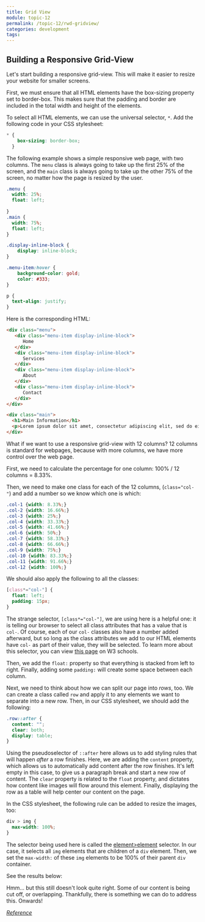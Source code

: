 ```yaml
---
title: Grid View
module: topic-12
permalink: /topic-12/rwd-gridview/
categories: development
tags:
---
```


<div class="divider-heading"></div>

## Building a Responsive Grid-View

Let's start building a responsive grid-view. This will make it easier to resize your website for smaller screens.

First, we must ensure that all HTML elements have the box-sizing property set to border-box. This makes sure that the padding and border are included in the total width and height of the elements.

To select all HTML elements, we can use the universal selector, `*`. Add the following code in your CSS stylesheet:

```css
* {
    box-sizing: border-box;
  }
```

The following example shows a simple responsive web page, with two columns. The `menu` class is always going to take up the first 25% of the screen, and the `main` class is always going to take up the other 75% of the screen, no matter how the page is resized by the user.

```css
.menu {
  width: 25%;
  float: left;
  
}
.main {
  width: 75%;
  float: left;
}

.display-inline-block {
    display: inline-block;
}

.menu-item:hover {
    background-color: gold;
    color: #333;
}

p {
  text-align: justify;
}
```


Here is the corresponding HTML:

```html
<div class="menu">
   <div class="menu-item display-inline-block">
      Home
   </div>
   <div class="menu-item display-inline-block">
      Services
   </div>
   <div class="menu-item display-inline-block">
      About
   </div>
   <div class="menu-item display-inline-block">
      Contact
   </div>
</div>

<div class="main">
  <h1>Main Information</h1>
  <p>Lorem ipsum dolor sit amet, consectetur adipiscing elit, sed do eiusmod tempor incididunt ut labore et dolore magna aliqua. Ut enim ad minim veniam, quis nostrud exercitation ullamco laboris nisi ut aliquip ex ea commodo consequat. Duis aute irure dolor in reprehenderit in voluptate velit esse cillum dolore eu fugiat nulla pariatur. Excepteur sint occaecat cupidatat non proident, sunt in culpa qui officia deserunt mollit anim id est laborum.</p>
</div>
```

<div class="codepen-embed">
  <p data-height="600" data-theme-id="30567" data-slug-hash="OJXoqPN" data-default-tab="css,result" data-user="retrog4m3r" data-embed-version="2" data-pen-title="Grid-View 2 Column" class="codepen"></p>
</div>

What if we want to use a responsive grid-view with 12 columns? 12 columns is standard for webpages, because with more columns, we have more control over the web page.

First, we need to calculate the percentage for one column: 100% / 12 columns = 8.33%.

Then, we need to make one class for each of the 12 columns, (`class="col-"`) and add a number so we know which one is which:


```css
.col-1 {width: 8.33%;}
.col-2 {width: 16.66%;}
.col-3 {width: 25%;}
.col-4 {width: 33.33%;}
.col-5 {width: 41.66%;}
.col-6 {width: 50%;}
.col-7 {width: 58.33%;}
.col-8 {width: 66.66%;}
.col-9 {width: 75%;}
.col-10 {width: 83.33%;}
.col-11 {width: 91.66%;}
.col-12 {width: 100%;}
```

We should also apply the following to all the classes:

```css
[class*="col-"] {
  float: left;
  padding: 15px;
}
```

The strange selector, `[class*="col-"]`, we are using here is a helpful one: it is telling our browser to select all class attributes that has a value that is `col-`. Of course, each of our `col-` classes also have a number added afterward, but so long as the class attributes we add to our HTML elements have `col-` as part of their value, they will be selected. To learn more about this selector, you can view <a href="https://www.w3schools.com/cssref/sel_attr_contain.asp" target="_blank">this page</a> on W3 schools.

Then, we add the `float:` property so that everything is stacked from left to right. Finally, adding some `padding:` will create some space between each column.

Next, we need to think about how we can split our page into <i>rows</i>, too. We can create a class called `row` and apply it to any elements we want to separate into a new row. Then, in our CSS stylesheet, we should add the following:

```css
.row::after {
  content: "";
  clear: both;
  display: table;
}
```

Using the pseudoselector of `::after` here allows us to add styling rules that will happen <i>after</i> a row finishes. Here, we are adding the `content` property, which allows us to automatically add content after the row finishes. It's left empty in this case, to give us a paragraph break and start a new row of content. The `clear` property is related to the `float` property, and dictates how content like images will flow around this element. Finally, displaying the row as a table will help center our content on the page.

In the CSS stylesheet, the following rule can be added to resize the images, too: 

```css
div > img {
  max-width: 100%;
}
```

The selector being used here is called the <a href="https://www.w3schools.com/cssref/sel_element_gt.asp" target="_blank">element>element</a> selector. In our case, it selects all `img` elements that are children of a `div` element. Then, we set the `max-width:` of these `img` elements to be 100% of their parent `div` container.

See the results below:

<div class="codepen-embed">
  <p data-height="600" data-theme-id="30567" data-slug-hash="dyJQGZB" data-default-tab="css,result" data-user="mart341" data-embed-version="2" data-pen-title="Grid-View 12 Columns" class="codepen"></p>
</div>

Hmm... but this still doesn't look quite right. Some of our content is being cut off, or overlapping. Thankfully, there is something we can do to address this. Onwards!

<a href="https://www.w3schools.com/css/css_rwd_grid.asp" target="_new"><em>Reference</em></a>


